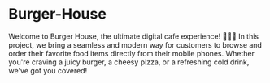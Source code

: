 # Burger-House
Welcome to Burger House, the ultimate digital cafe experience! 🍔🍕🥤  In this project, we bring a seamless and modern way for customers to browse and order their favorite food items directly from their mobile phones. Whether you're craving a juicy burger, a cheesy pizza, or a refreshing cold drink, we've got you covered!
